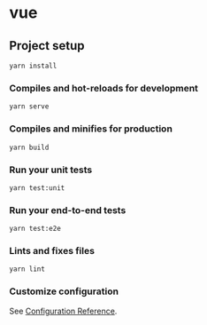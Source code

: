 # vue

## Project setup

```npm
yarn install
```

### Compiles and hot-reloads for development

```npm
yarn serve
```

### Compiles and minifies for production

```npm
yarn build
```

### Run your unit tests

```npm
yarn test:unit
```

### Run your end-to-end tests

```npm
yarn test:e2e
```

### Lints and fixes files

```npm
yarn lint
```

### Customize configuration

See [Configuration Reference](https://cli.vuejs.org/config/).
